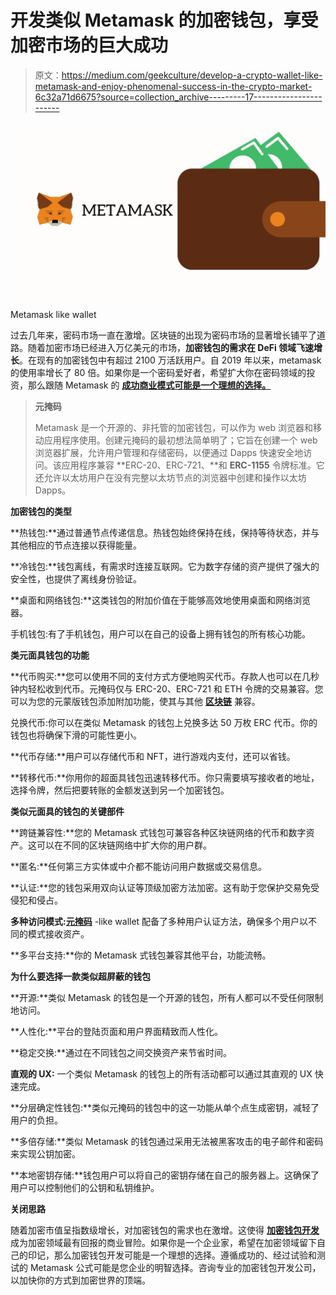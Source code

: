 # 开发类似 Metamask 的加密钱包，享受加密市场的巨大成功

> 原文：<https://medium.com/geekculture/develop-a-crypto-wallet-like-metamask-and-enjoy-phenomenal-success-in-the-crypto-market-6c32a71d6675?source=collection_archive---------17----------------------->

![](img/8cf760085ce55e1ac416bc43f47cba27.png)

Metamask like wallet

过去几年来，密码市场一直在激增。区块链的出现为密码市场的显著增长铺平了道路。随着加密市场已经进入万亿美元的市场，**加密钱包的需求在 DeFi 领域飞速增长**。在现有的加密钱包中有超过 2100 万活跃用户。自 2019 年以来，metamask 的使用率增长了 80 倍。如果你是一个密码爱好者，希望扩大你在密码领域的投资，那么跟随 Metamask 的 [**成功商业模式可能是一个理想的选择。**](https://www.blockchainappfactory.com/metamask-like-wallet-development?utm_source=linkedin+&utm_medium=28oct2022&utm_campaign=srinivasan)

> **元掩码**
> 
> Metamask 是一个开源的、非托管的加密钱包，可以作为 web 浏览器和移动应用程序使用。创建元掩码的最初想法简单明了；它旨在创建一个 web 浏览器扩展，允许用户管理和存储密码，以便通过 Dapps 快速安全地访问。该应用程序兼容 **ERC-20、ERC-721、**和 **ERC-1155** 令牌标准。它还允许以太坊用户在没有完整以太坊节点的浏览器中创建和操作以太坊 Dapps。

**加密钱包的类型**

**热钱包:**通过普通节点传递信息。热钱包始终保持在线，保持等待状态，并与其他相应的节点连接以获得能量。

**冷钱包:**钱包离线，有需求时连接互联网。它为数字存储的资产提供了强大的安全性，也提供了离线身份验证。

**桌面和网络钱包:**这类钱包的附加价值在于能够高效地使用桌面和网络浏览器。

手机钱包:有了手机钱包，用户可以在自己的设备上拥有钱包的所有核心功能。

**类元面具钱包的功能**

**代币购买:**您可以使用不同的支付方式方便地购买代币。存款人也可以在几秒钟内轻松收到代币。元掩码仅与 ERC-20、ERC-721 和 ETH 令牌的交易兼容。您可以为您的元蒙版钱包添加附加功能，使其与其他 [**区块链**](https://www.blockchainappfactory.com/) 兼容。

兑换代币:你可以在类似 Metamask 的钱包上兑换多达 50 万枚 ERC 代币。你的钱包也将确保下滑的可能性更小。

**代币存储:**用户可以存储代币和 NFT，进行游戏内支付，还可以省钱。

**转移代币:**你用你的超面具钱包迅速转移代币。你只需要填写接收者的地址，选择令牌，然后把要转账的金额发送到另一个加密钱包。

**类似元面具的钱包的关键部件**

**跨链兼容性:**您的 Metamask 式钱包可兼容各种区块链网络的代币和数字资产。这可以在不同的区块链网络中扩大你的用户群。

**匿名:**任何第三方实体或中介都不能访问用户数据或交易信息。

**认证:**您的钱包采用双向认证等顶级加密方法加密。这有助于您保护交易免受侵犯和侵占。

**多种访问模式:**[**元掩码**](https://metamask.io/) -like wallet 配备了多种用户认证方法，确保多个用户以不同的模式接收资产。

**多平台支持:**你的 Metamask 式钱包兼容其他平台，功能流畅。

**为什么要选择一款类似超屏蔽的钱包**

**开源:**类似 Metamask 的钱包是一个开源的钱包，所有人都可以不受任何限制地访问。

**人性化:**平台的登陆页面和用户界面精致而人性化。

**稳定交换:**通过在不同钱包之间交换资产来节省时间。

**直观的 UX:** 一个类似 Metamask 的钱包上的所有活动都可以通过其直观的 UX 快速完成。

**分层确定性钱包:**类似元掩码的钱包中的这一功能从单个点生成密钥，减轻了用户的负担。

**多倍存储:**类似 Metamask 的钱包通过采用无法被黑客攻击的电子邮件和密码来实现公钥加密。

**本地密钥存储:**钱包用户可以将自己的密钥存储在自己的服务器上。这确保了用户可以控制他们的公钥和私钥维护。

**关闭思路**

随着加密市值呈指数级增长，对加密钱包的需求也在激增。这使得 [**加密钱包开发**](https://www.blockchainappfactory.com/metamask-like-wallet-development?utm_source=linkedin+&utm_medium=28oct2022&utm_campaign=srinivasan) 成为加密领域最有回报的商业冒险。如果你是一个企业家，希望在加密领域留下自己的印记，那么加密钱包开发可能是一个理想的选择。遵循成功的、经过试验和测试的 Metamask 公式可能是您企业的明智选择。咨询专业的加密钱包开发公司，以加快你的方式到加密世界的顶端。